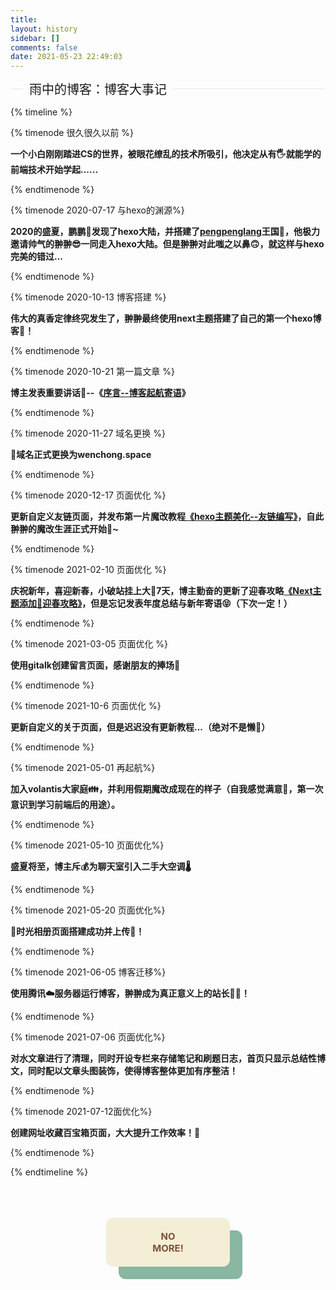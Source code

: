```yaml
---
title: 
layout: history
sidebar: []
comments: false
date: 2021-05-23 22:49:03
---
```


<fieldset class="elem-field field-title"><legend>雨中的博客：博客大事记</legend></fieldset>

<style>
    .field-title {
    margin: 10px 0 20px;
    border-width: 1px 0 0;
}
.elem-field {
    border-color: #e6e6e6;
    margin-bottom: 10px;
    padding: 0;
    border-style: solid;
}
fieldset {
    border: 1px solid silver;
    margin: 0 2px;
    padding: .35em .625em .75em;
}
    .elem-field legend {
    margin-left: 20px;
    padding: 0 10px;
    font-size: 20px;
    font-weight: 300;
}
</style>


{% timeline %}

{% timenode 很久很久以前 %}

**一个小白刚刚踏进CS的世界，被眼花缭乱的技术所吸引，他决定从有🖐️就能学的前端技术开始学起......**

{% endtimenode %}

{% timenode 2020-07-17 与hexo的渊源%}

**2020的盛夏，鹏鹏🤨发现了hexo大陆，并搭建了[pengpenglang](https://www.pengpenglang.vip)王国🏰，他极力邀请帅气的翀翀😎一同走入hexo大陆。但是翀翀对此嗤之以鼻🙃，就这样与hexo完美的错过...**

{% endtimenode %}

{% timenode 2020-10-13 博客搭建 %}

**伟大的真香定律终究发生了，翀翀最终使用next主题搭建了自己的第一个hexo博客🤣！**

{% endtimenode %}

{% timenode 2020-10-21 第一篇文章 %}

**博主发表重要讲话📢--《[序言--博客起航寄语](https://wenchong.space/2020/10/21/Helloworld/)》**

{% endtimenode %}

{% timenode 2020-11-27 域名更换 %}

**🎉域名正式更换为wenchong.space**

{% endtimenode %}

{% timenode 2020-12-17 页面优化 %}

**更新自定义友链页面，并发布第一片魔改教程[《hexo主题美化--友链编写》](https://wenchong.space/2020/12/07/friendlinks/)，自此翀翀的魔改生涯正式开始🍺~**

{% endtimenode %}

{% timenode 2021-02-10  页面优化 %}

**庆祝新年，喜迎新春，小破站挂上大🏮7天，博主勤奋的更新了迎春攻略[《Next主题添加🏮迎春攻略》](https://wenchong.space/2021/02/20/lantern/)，但是忘记发表年度总结与新年寄语😝（下次一定！）**

{% endtimenode %}

{% timenode 2021-03-05 页面优化 %}

**使用gitalk创建留言页面，感谢朋友的捧场💌**

{% endtimenode %}

{% timenode 2021-10-6 页面优化 %}

**更新自定义的关于页面，但是迟迟没有更新教程...（绝对不是懒🙈）**

{% endtimenode %}

{% timenode 2021-05-01 再起航%}

**加入volantis大家庭👪，并利用假期魔改成现在的样子（自我感觉满意🥰，第一次意识到学习前端后的用途）。**

{% endtimenode %}

{% timenode 2021-05-10 页面优化%}

**盛夏将至，博主斥💰为聊天室引入二手大空调🌡️**

{% endtimenode %}

{% timenode 2021-05-20 页面优化%}

**📸时光相册页面搭建成功并上传🤳！**

{% endtimenode %}

{% timenode 2021-06-05 博客迁移%}

**使用腾讯☁️服务器运行博客，翀翀成为真正意义上的站长👨‍🚀！**

{% endtimenode %}

{% timenode 2021-07-06 页面优化%}

**对水文章进行了清理，同时开设专栏来存储笔记和刷题日志，首页只显示总结性博文，同时配以文章头图装饰，使得博客整体更加有序整洁！**

{% endtimenode %}

{% timenode 2021-07-12面优化%}

**创建网址收藏百宝箱页面，大大提升工作效率！🚀**

{% endtimenode %}

{% endtimeline %}

<div id="cloud">
     <p>No <br>More!</p>
</div>
<style>
    #cloud{
        filter:brightness(104%);
        display:flex;
        justify-content:center;
        margin-top:50px;
        margin-bottom:50px;
    }
    #cloud p {
            position: relative;
            text-align: center;
            text-transform: uppercase;
            font-weight: bold;
            font-size: 15px;
            color: #774f38;
            background: #ece5ce;
            padding: 20px;
            box-shadow: 20px 20px #83af9b;
            border-radius: 11px;
			width:158px;
            animation: float 5s ease-in-out infinite;
        }


        #cloud p::after {
            content: '.';
            font-weight: bold;
            text-shadow: 22px 22px #83af9b;
            -webkit-text-fill-color: #ece5ce;
            text-align: left;
            font-size: 55px;
            width: 55px;
            height: 11px;
            line-height: 30px;
            border-radius: 11px;
            background: #ece5ce;
            position: absolute;
            bottom: -30px;
            left: 0;
            box-shadow: 22px 22px #83af9b;
            z-index:-2;
            animation:float2 5s ease-in-out infinite;
        }
    
        @keyframes float {
            0% {
                transform: translateY(0px);
            }
    
            50% {
                transform: translateY(-20px);
            }
    
            100% {
                transform: translateY(0px);
            }
        }
        @keyframes float2 {
            0%{
                line-height:30px;
                transform:translateY(0px);
            }
            55%{
                transform:translateY(-20px);
            }
            60%{
                line-height:10px;
            }
            100%{
                line-height:30px;
                transform: translateY(0px);
            }
        }
        @media screen and (max-width: 500px){
      		#cloud {
          margin-top:30px;
      }
    }

</style>



